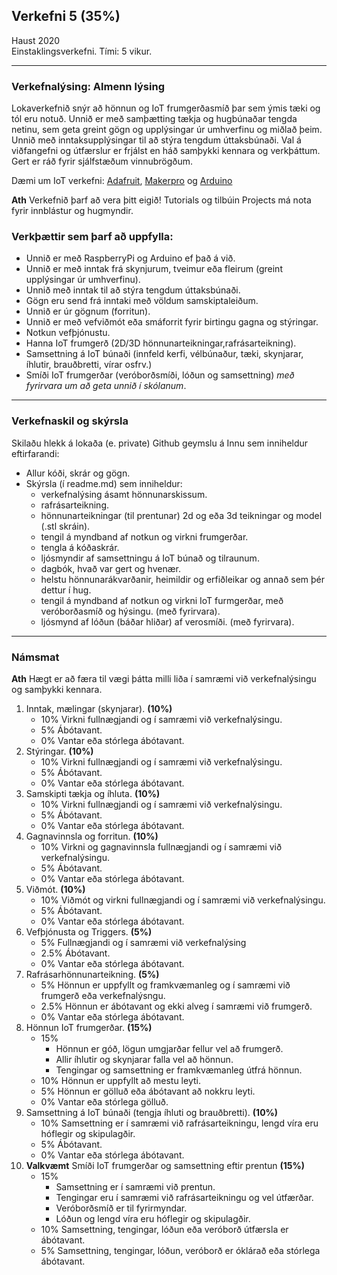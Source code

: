 ## Verkefni 5 (35%) 

Haust  2020 <br>
Einstaklingsverkefni.
Tími: 5 vikur.

---

### Verkefnalýsing: Almenn lýsing 

Lokaverkefnið snýr að hönnun og IoT frumgerðasmíð þar sem ýmis tæki og tól eru notuð. Unnið er með samþætting tækja og hugbúnaðar tengda netinu, sem geta greint gögn og upplýsingar úr umhverfinu og miðlað þeim. Unnið með inntaksupplýsingar til að stýra tengdum úttaksbúnaði. 
Val á viðfangefni og útfærslur er frjálst en háð samþykki kennara og verkþáttum. Gert er ráð fyrir sjálfstæðum vinnubrögðum. 

Dæmi um IoT verkefni: [Adafruit](https://learn.adafruit.com/category/internet-of-things-iot?guide_page=2&total_count=224&total_verbiage=total+series-), [Makerpro](https://maker.pro/projects/category/iot?filter=popular) og [Arduino](https://create.arduino.cc/projecthub/products/arduino-iot-cloud)

**Ath** Verkefnið þarf að vera þitt eigið! Tutorials og tilbúin Projects má nota fyrir innblástur og hugmyndir.


### Verkþættir sem þarf að uppfylla:

- Unnið er með RaspberryPi og Arduino ef það á við.
- Unnið er með inntak frá skynjurum, tveimur eða fleirum (greint upplýsingar úr umhverfinu).
- Unnið með inntak til að stýra tengdum úttaksbúnaði.
- Gögn eru send frá inntaki með völdum samskiptaleiðum.
- Unnið er úr gögnum (forritun).
- Unnið er með vefviðmót eða smáforrit fyrir birtingu gagna og stýringar.
- Notkun vefþjónustu.
- Hanna IoT frumgerð (2D/3D hönnunarteikningar,rafrásarteikning).
- Samsettning á IoT búnaði (innfeld kerfi, vélbúnaður, tæki, skynjarar, íhlutir, brauðbretti, vírar osfrv.)
- Smíði IoT frumgerðar (veróborðsmíði, lóðun og samsettning) _með fyrirvara um að geta unnið í skólanum_.

---

### Verkefnaskil og skýrsla

Skilaðu hlekk á lokaða (e. private) Github geymslu á Innu sem inniheldur eftirfarandi:

- Allur kóði, skrár og gögn.
- Skýrsla (í readme.md) sem inniheldur:
  - verkefnalýsing ásamt hönnunarskissum.
  - rafrásarteikning.
  - hönnunarteikningar (til prentunar) 2d og eða 3d teikningar og model (.stl skráin).
  - tengil á myndband af notkun og virkni frumgerðar.
  - tengla á kóðaskrár.
  - ljósmyndir af samsettningu á IoT búnað og tilraunum. 
  - dagbók, hvað var gert og hvenær.
  - helstu hönnunarákvarðanir, heimildir og erfiðleikar og annað sem þér dettur í hug.
  - tengil á myndband af notkun og virkni IoT furmgerðar, með veróborðasmíð og hýsingu. (með fyrirvara).
  - ljósmynd af lóðun (báðar hliðar) af verosmíði. (með fyrirvara).
  
---

### Námsmat

**Ath** Hægt er að færa til vægi þátta milli liða í samræmi við verkefnalýsingu og samþykki kennara.

1. Inntak, mælingar (skynjarar). **(10%)**
   - 10% Virkni fullnægjandi og í samræmi við verkefnalýsingu.
   -  5% Ábótavant.
   -  0% Vantar eða stórlega ábótavant.
1. Stýringar. **(10%)**
   - 10% Virkni fullnægjandi  og í samræmi við verkefnalýsingu.
   -  5% Ábótavant.
   -  0% Vantar eða stórlega ábótavant.
1. Samskipti tækja og íhluta. **(10%)**
   - 10% Virkni fullnægjandi  og í samræmi við verkefnalýsingu.
   -  5% Ábótavant.
   -  0% Vantar eða stórlega ábótavant.
1. Gagnavinnsla og forritun. **(10%)**
   - 10% Virkni og gagnavinnsla fullnægjandi og í samræmi við verkefnalýsingu.
   -  5% Ábótavant.
   -  0% Vantar eða stórlega ábótavant.
1. Viðmót. **(10%)**
   - 10% Viðmót og virkni fullnægjandi og í samræmi við verkefnalýsingu.
   -  5% Ábótavant.
   -  0% Vantar eða stórlega ábótavant.
1. Vefþjónusta og Triggers. **(5%)**
   -  5% Fullnægjandi og í samræmi við verkefnalýsing
   -  2.5% Ábótavant.
   -  0% Vantar eða stórlega ábótavant.
1. Rafrásarhönnunarteikning. **(5%)**
   - 5% Hönnun er uppfyllt og framkvæmanleg og í samræmi við frumgerð eða verkefnalýsngu.
   - 2.5%  Hönnun er ábótavant og ekki alveg í samræmi við frumgerð.
   - 0%  Vantar eða stórlega ábótavant.
1. Hönnun IoT frumgerðar. **(15%)**
   - 15% 
     - Hönnun er góð, lögun umgjarðar fellur vel að frumgerð.
     - Allir íhlutir og skynjarar falla vel að hönnun.
     - Tengingar og samsettning er framkvæmanleg útfrá hönnun.
   - 10% Hönnun er uppfyllt að mestu leyti.
   -  5% Hönnun er gölluð eða ábótavant að nokkru leyti.
   -  0% Vantar eða stórlega gölluð.
1. Samsettning á IoT búnaði (tengja íhluti og brauðbretti). **(10%)**
   - 10% Samsettning er í samræmi við rafrásarteikningu, lengd víra eru hóflegir og skipulagðir.
   - 5%  Ábótavant.  
   - 0%  Vantar eða stórlega ábótavant.
1. **Valkvæmt** Smíði IoT frumgerðar og samsettning eftir prentun **(15%)**
   - 15% 
      - Samsettning er í samræmi við prentun. 
      - Tengingar eru í samræmi við rafrásarteikningu og vel útfærðar.
      - Veróborðsmíð er til fyrirmyndar.
      - Lóðun og lengd víra eru hóflegir og skipulagðir.
   - 10% Samsettning, tengingar, lóðun eða veróborð útfærsla er ábótavant.
   -  5% Samsettning, tengingar, lóðun, veróborð er óklárað eða stórlega ábótavant.
   

